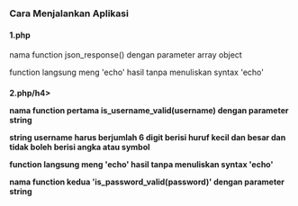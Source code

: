 <h3>Cara Menjalankan Aplikasi</h3>

<h4>1.php</h4>

nama function json_response() dengan parameter array object

function langsung meng 'echo' hasil tanpa menuliskan syntax 'echo'

<h4>2.php/h4>

nama function pertama <b>is_username_valid(username)</b> dengan parameter string

string username harus berjumlah 6 digit berisi huruf kecil dan besar dan tidak boleh berisi angka atau symbol

function langsung meng 'echo' hasil tanpa menuliskan syntax 'echo'

nama function kedua 'is_password_valid(password)' dengan parameter string 

